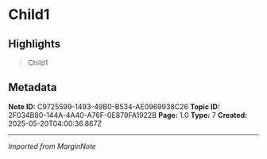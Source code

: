 # Child1 

## Highlights

> Child1 

## Metadata

**Note ID:** C9725599-1493-49B0-B534-AE0969938C26
**Topic ID:** 2F034B80-144A-4A40-A76F-0E879FA1922B
**Page:** 1.0
**Type:** 7
**Created:** 2025-05-20T04:00:36.867Z

---
*Imported from MarginNote*